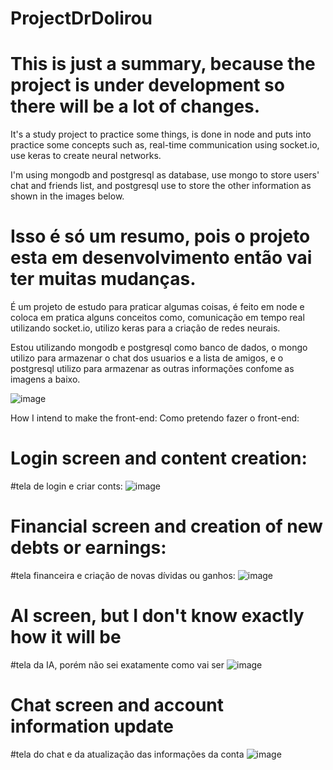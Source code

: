 # ProjectDrDolirou
# This is just a summary, because the project is under development so there will be a lot of changes.

It's a study project to practice some things,
is done in node and puts into practice some concepts such as,
real-time communication using socket.io,
use keras to create neural networks.

I'm using mongodb and postgresql as database,
use mongo to store users' chat and friends list,
and postgresql use to store the other information as shown in the images below.

# Isso é só um resumo, pois o projeto esta em desenvolvimento então vai ter muitas mudanças.

É um projeto de estudo para praticar algumas coisas, 
é feito em node e coloca em pratica alguns conceitos como, 
comunicação em tempo real utilizando socket.io, 
utilizo keras para a criação de redes neurais.  

Estou utilizando mongodb e postgresql como banco de dados, 
o mongo utilizo para armazenar o chat dos usuarios e a lista de amigos, 
e o postgresql utilizo  para armazenar as outras informações confome as imagens a baixo.


![image](https://user-images.githubusercontent.com/36746073/174398668-28ea6e51-2f93-4065-b0ff-1fb50e596d00.png)

How I intend to make the front-end:
Como pretendo fazer o front-end:

# Login screen and content creation:
#tela de login e criar conts:
![image](https://user-images.githubusercontent.com/36746073/174398965-19c7a3ec-4065-43db-8c52-3e57ac1c3c7a.png)

# Financial screen and creation of new debts or earnings:
#tela financeira e criação de novas dívidas ou ganhos:
![image](https://user-images.githubusercontent.com/36746073/174399105-0a714a97-e364-49e3-94bf-5b0b38fb0340.png)


# AI screen, but I don't know exactly how it will be
#tela da IA, porém não sei exatamente como vai ser
![image](https://user-images.githubusercontent.com/36746073/174399344-bcff7b53-e28a-4d7a-bafe-e61f042ee8e8.png)

# Chat screen and account information update
#tela do chat e da atualização das informações da conta
![image](https://user-images.githubusercontent.com/36746073/174399485-08a9e08d-1e0c-4a15-bc2d-f52f720bc2b0.png)


